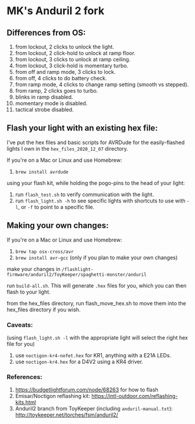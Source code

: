 # MK's Anduril 2 fork

## Differences from OS:
  1. from lockout, 2 clicks to unlock the light.
  2. from lockout, 2 click-hold to unlock at ramp floor.
  3. from lockout, 3 clicks to unlock at ramp ceiling.
  4. from lockout, 3 click-hold is momentary turbo.
  5. from off and ramp mode, 3 clicks to lock.
  6. from off, 4 clicks to do battery check.
  7. from ramp mode, 4 clicks to change ramp setting (smooth vs stepped).
  8. from ramp, 2 clicks goes to turbo.
  9. blinks in ramp disabled.
  10. momentary mode is disabled.
  11. tactical strobe disabled.

## Flash your light with an existing hex file:
I've put the hex files and basic scripts for AVRDude for the easily-flashed lights I own in the `hex_files_2020_12_07` directory.

If you're on a Mac or Linux and use Homebrew:
  1. `brew install avrdude`

using your flash kit, while holding the pogo-pins to the head of your light: 
  1. run `flash_test.sh` to verify communication with the light.
  2. run `flash_light.sh -h` to see specific lights with shortcuts to use with `-l`, or `-f` to point to a specific file.

## Making your own changes:

If you're on a Mac or Linux and use Homebrew:
  1. `brew tap osx-cross/avr`
  2. `brew install avr-gcc` (only if you plan to make your own changes)
  
make your changes in `/flashlight-firmware/anduril2/ToyKeeper/spaghetti-monster/anduril`

run `build-all.sh`.  This will generate `.hex` files for you, which you can then flash to your light.

from the hex_files directory, run flash_move_hex.sh to move them into the hex_files directory if you wish.
  
### Caveats:
  (using `flash_light.sh -l` with the appropriate light will select the right hex file for you)
  1. use `noctigon-kr4-nofet.hex` for KR1, anything with a E21A LEDs.
  2. use `noctigon-kr4.hex` for a D4V2 using a KR4 driver.

### References:
  1. https://budgetlightforum.com/node/68263 for how to flash
  2. Emisar/Noctigon reflashing kit: https://intl-outdoor.com/reflashing-kits.html
  3. Anduril2 branch from ToyKeeper (including `anduril-manual.txt`): http://toykeeper.net/torches/fsm/anduril2/
